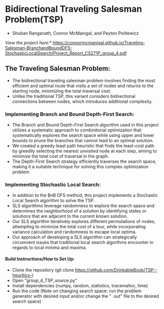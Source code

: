 # **Bidirectional Traveling Salesman Problem(TSP)**
- Shuban Ranganath, Connor McManigal, and Peyton Politewicz

*View the project here:** https://connormcmanigal.github.io/Traveling-Salesman-BranchandBoundDFS-StochasticLocalSearch/Project_Report_CS271P_group_4.pdf

## The Traveling Salesman Problem:
- The bidirectional traveling salesman problem involves finding the most efficient and optimal route that visits a set of nodes and returns to the starting node, minimizing the total traversal cost.
- Unlike the traditional TSP, this variant considers bidirectional connections between nodes, which introduces additional complexity.

### Implementing Branch and Bound Depth-First Search:
- The Branch and Bound Depth-First Search algorithm used in this project utilizes a systematic approach to combinitorial optimization that systematically explores the search space while using upper and lower bounds to prune the branches that cannot lead to an optimal solution.
- We created a greedy least path heuristic that finds the least-cost path by greedily selecting the nearest unvisited node at each step, aiming to minimize the total cost of traversal in the graph.
- The Depth-First Search strategy efficiently traverses the search space, making it a suitable technique for solving this complex optimization problem.

### Implementing Stochastic Local Search:
- In addition to the BnB DFS method, this project implements a Stochastic Local Search algorithm to solve the TSP.
- SLS algorithms leverage randomness to explore the search space and determines the neighborhood of a solution by identifying states or solutions that are adjacent to the current known solution.
- Our SLS algorithm iteratively explores different permutations of nodes, attempting to minimize the total cost of a tour, while incorporating variance calculation and randomness to escape local optima.
- Our approach of developing a SLS algorithm can strategically circumvent issues that traditional local search algorthms encounter in regards to local minima and maxima.

#### Build Instructions/How to Set Up:
- Clone the repository (git clone <https://github.com/DrinkableBook/TSP--heuritics->)
- Open "group_4_TSP_source.py"
- Install dependencies (numpy, random, statistics, tracemalloc, time)
- Run the code (Note on changing search space: run the problem generator with desired input and/or change the " .out" file to the desired search space)
